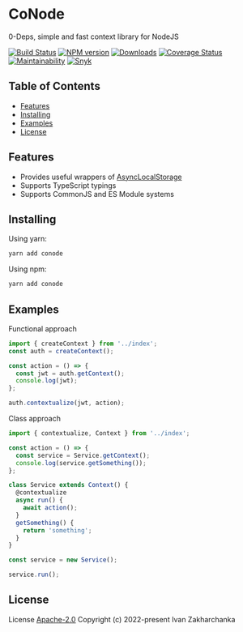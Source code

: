 # CoNode

0-Deps, simple and fast context library for NodeJS

[![Build Status][github-image]][github-url]
[![NPM version][npm-image]][npm-url]
[![Downloads][downloads-image]][npm-url]
[![Coverage Status][codecov-image]][codecov-url]
[![Maintainability][codeclimate-image]][codeclimate-url]
[![Snyk][snyk-image]][snyk-url]

## Table of Contents

  - [Features](#features)
  - [Installing](#installing)
  - [Examples](#examples)
  - [License](#license)

## Features

- Provides useful wrappers of [AsyncLocalStorage](https://nodejs.org/api/async_context.html)
- Supports TypeScript typings
- Supports CommonJS and ES Module systems

## Installing

Using yarn:

```bash
yarn add conode
```

Using npm:

```bash
yarn add conode
```

## Examples

Functional approach
```typescript
import { createContext } from '../index';
const auth = createContext();

const action = () => {
  const jwt = auth.getContext();
  console.log(jwt);
};

auth.contextualize(jwt, action);
```

Class approach
```typescript
import { contextualize, Context } from '../index';

const action = () => {
  const service = Service.getContext();
  console.log(service.getSomething());
};

class Service extends Context() {
  @contextualize
  async run() {
    await action();
  }
  getSomething() {
    return 'something';
  }
}

const service = new Service();

service.run();
```

## License

License [Apache-2.0](http://www.apache.org/licenses/LICENSE-2.0)
Copyright (c) 2022-present Ivan Zakharchanka

[npm-url]: https://www.npmjs.com/package/conode
[downloads-image]: https://img.shields.io/npm/dw/conode.svg?maxAge=43200
[npm-image]: https://img.shields.io/npm/v/conode.svg?maxAge=43200
[github-url]: https://github.com/3axap4eHko/conode/actions
[github-image]: https://github.com/3axap4eHko/conode/actions/workflows/cicd.yml/badge.svg
[codecov-url]: https://codecov.io/gh/3axap4eHko/conode
[codecov-image]: https://codecov.io/gh/3axap4eHko/conode/branch/master/graph/badge.svg?token=JZ8QCGH6PI
[codeclimate-url]: https://codeclimate.com/github/3axap4eHko/conode/maintainability
[codeclimate-image]: https://api.codeclimate.com/v1/badges/0ba20f27f6db2b0fec8c/maintainability
[snyk-url]: https://snyk.io/test/npm/conode/latest
[snyk-image]: https://img.shields.io/snyk/vulnerabilities/github/3axap4eHko/conode.svg?maxAge=43200

